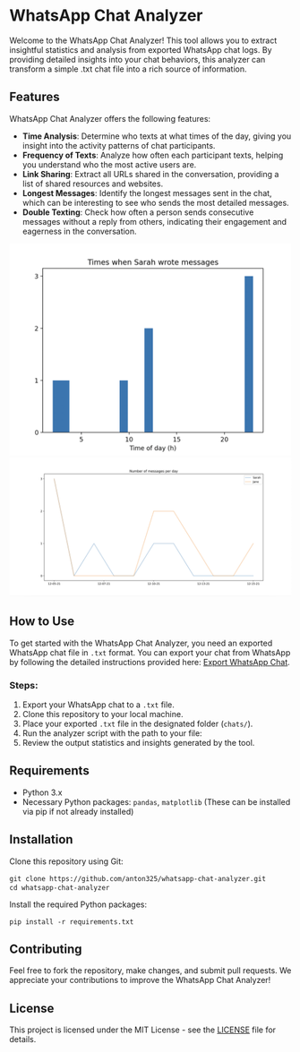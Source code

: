 # WhatsApp Chat Analyzer

Welcome to the WhatsApp Chat Analyzer! This tool allows you to extract insightful statistics and analysis from exported WhatsApp chat logs. By providing detailed insights into your chat behaviors, this analyzer can transform a simple .txt chat file into a rich source of information.

## Features

WhatsApp Chat Analyzer offers the following features:

- **Time Analysis**: Determine who texts at what times of the day, giving you insight into the activity patterns of chat participants.
- **Frequency of Texts**: Analyze how often each participant texts, helping you understand who the most active users are.
- **Link Sharing**: Extract all URLs shared in the conversation, providing a list of shared resources and websites.
- **Longest Messages**: Identify the longest messages sent in the chat, which can be interesting to see who sends the most detailed messages.
- **Double Texting**: Check how often a person sends consecutive messages without a reply from others, indicating their engagement and eagerness in the conversation.

![Texts at what time](images/Times.png "At what time did they write messages?")
![Overview](images/Number.png "Whats the overall trend of messages?")

## How to Use

To get started with the WhatsApp Chat Analyzer, you need an exported WhatsApp chat file in `.txt` format. You can export your chat from WhatsApp by following the detailed instructions provided here: [Export WhatsApp Chat](https://faq.whatsapp.com/1180414079177245/?locale=en_US&helpref=platform_switcher&cms_platform=iphone&cms_id=1180414079177245&draft=false).

### Steps:

1. Export your WhatsApp chat to a `.txt` file.
2. Clone this repository to your local machine.
3. Place your exported `.txt` file in the designated folder (`chats/`).
4. Run the analyzer script with the path to your file:
5. Review the output statistics and insights generated by the tool.

## Requirements

- Python 3.x
- Necessary Python packages: `pandas`, `matplotlib` (These can be installed via pip if not already installed)

## Installation

Clone this repository using Git:
```
git clone https://github.com/anton325/whatsapp-chat-analyzer.git
cd whatsapp-chat-analyzer
```

Install the required Python packages:
```
pip install -r requirements.txt
```

## Contributing

Feel free to fork the repository, make changes, and submit pull requests. We appreciate your contributions to improve the WhatsApp Chat Analyzer!

## License

This project is licensed under the MIT License - see the [LICENSE](LICENSE) file for details.

